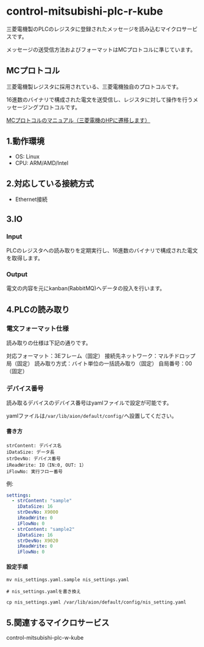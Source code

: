 # control-mitsubishi-plc-r-kube
三菱電機製のPLCのレジスタに登録されたメッセージを読み込むマイクロサービスです。

メッセージの送受信方法およびフォーマットはMCプロトコルに準じています。

## MCプロトコル
三菱電機製レジスタに採用されている、三菱電機独自のプロトコルです。

16進数のバイナリで構成された電文を送受信し、レジスタに対して操作を行うメッセージングプロトコルです。


[MCプロトコルのマニュアル（三菱電機のHPに遷移します）](https://www.mitsubishielectric.co.jp/fa/download/search.do?mode=keymanual&q=sh080003)


## 1.動作環境

* OS: Linux
* CPU: ARM/AMD/Intel  

## 2.対応している接続方式
* Ethernet接続


## 3.IO

### Input
PLCのレジスタへの読み取りを定期実行し、16進数のバイナリで構成された電文を取得します。

### Output
電文の内容を元にkanban(RabbitMQ)へデータの投入を行います。

## 4.PLCの読み取り
### 電文フォーマット仕様
読み取りの仕様は下記の通りです。

対応フォーマット：3Eフレーム（固定）
接続先ネットワーク：マルチドロップ局（固定）
読み取り方式：バイト単位の一括読み取り（固定）
自局番号：00（固定）

### デバイス番号
読み取るデバイスのデバイス番号はyamlファイルで設定が可能です。

yamlファイルは`/var/lib/aion/default/config/`へ設置してください。

#### 書き方
```
strContent: デバイス名
iDataSize: データ長
strDevNo: デバイス番号
iReadWrite: IO（IN:0, OUT: 1）
iFlowNo: 実行フロー番号
```

例:
```yaml
settings:
  - strContent: "sample"
    iDataSize: 16
    strDevNo: X9000
    iReadWrite: 0
    iFlowNo: 0
  - strContent: "sample2"
    iDataSize: 16
    strDevNo: X9020
    iReadWrite: 0
    iFlowNo: 0
```


#### 設定手順
```shell
mv nis_settings.yaml.sample nis_settings.yaml

# nis_settings.yamlを書き換え

cp nis_settings.yaml /var/lib/aion/default/config/nis_setting.yaml
```

## 5.関連するマイクロサービス
control-mitsubishi-plc-w-kube
